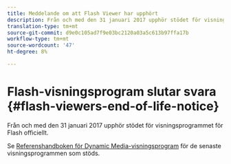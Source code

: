 ```yaml
---
title: Meddelande om att Flash Viewer har upphört
description: Från och med den 31 januari 2017 upphör stödet för visningsprogrammet för Flash officiellt.
translation-type: tm+mt
source-git-commit: d9e0c105ad7f9e03bc2120a03a5c613b97ffa17b
workflow-type: tm+mt
source-wordcount: '47'
ht-degree: 8%

---
```



# Flash-visningsprogram slutar svara {#flash-viewers-end-of-life-notice}

Från och med den 31 januari 2017 upphör stödet för visningsprogrammet för Flash officiellt.

Se [Referenshandboken för Dynamic Media-visningsprogram](https://experienceleague.adobe.com/docs/dynamic-media-developer-resources/library/home.html) för de senaste visningsprogrammen som stöds.
